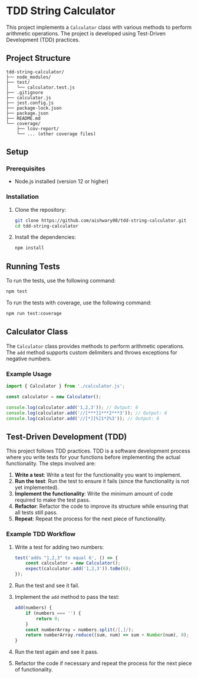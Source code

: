 
# TDD String Calculator

This project implements a `Calculator` class with various methods to perform arithmetic operations. The project is developed using Test-Driven Development (TDD) practices.

## Project Structure

```
tdd-string-calculator/
├── node_modules/
├── test/
│   └── calculator.test.js
├── .gitignore
├── calculator.js
├── jest.config.js
├── package-lock.json
├── package.json
├── README.md
└── coverage/
    ├── lcov-report/
    └── ... (other coverage files)
```

## Setup

### Prerequisites

- Node.js installed (version 12 or higher)

### Installation

1. Clone the repository:
   ```sh
   git clone https://github.com/aishwary08/tdd-string-calculator.git
   cd tdd-string-calculator
   ```

2. Install the dependencies:
   ```sh
   npm install
   ```

## Running Tests

To run the tests, use the following command:
```sh
npm test
```

To run the tests with coverage, use the following command:
```sh
npm run test:coverage
```

## Calculator Class

The `Calculator` class provides methods to perform arithmetic operations. The `add` method supports custom delimiters and throws exceptions for negative numbers.

### Example Usage

```javascript
import { Calculator } from './calculator.js';

const calculator = new Calculator();

console.log(calculator.add('1,2,3')); // Output: 6
console.log(calculator.add('//[***]1***2***3')); // Output: 6
console.log(calculator.add('//[*][%]1*2%3')); // Output: 6
```

## Test-Driven Development (TDD)

This project follows TDD practices. TDD is a software development process where you write tests for your functions before implementing the actual functionality. The steps involved are:

1. **Write a test**: Write a test for the functionality you want to implement.
2. **Run the test**: Run the test to ensure it fails (since the functionality is not yet implemented).
3. **Implement the functionality**: Write the minimum amount of code required to make the test pass.
4. **Refactor**: Refactor the code to improve its structure while ensuring that all tests still pass.
5. **Repeat**: Repeat the process for the next piece of functionality.

### Example TDD Workflow

1. Write a test for adding two numbers:
    ```javascript
    test('adds "1,2,3" to equal 6', () => {
        const calculator = new Calculator();
        expect(calculator.add('1,2,3')).toBe(6);
    });
    ```

2. Run the test and see it fail.

3. Implement the `add` method to pass the test:
    ```javascript
    add(numbers) {
        if (numbers === '') {
            return 0;
        }
        const numberArray = numbers.split(/[,]/);
        return numberArray.reduce((sum, num) => sum + Number(num), 0);
    }
    ```

4. Run the test again and see it pass.

5. Refactor the code if necessary and repeat the process for the next piece of functionality.
